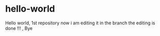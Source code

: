 # hello-world
Hello world, 1st repository
now i am editing it in the branch
the editing is done !!! , Bye
